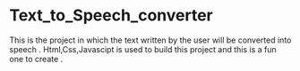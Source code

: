 # Text_to_Speech_converter
This is the project in which the text written by the user will be converted into speech .
Html,Css,Javascipt is used to build this project and this is a fun one to create .
